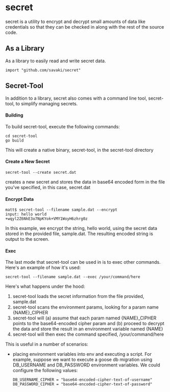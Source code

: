 secret
======

secret is a utility to encrypt and decrypt small amounts of data like credentials so that they can be checked in along with the rest of the source code.

## As a Library

As a library to easily read and write secret data.

```
import "github.com/savaki/secret"
```

## Secret-Tool

In addition to a library, secret also comes with a command line tool, secret-tool, to simplify managing secrets.

#### Building 

To build secret-tool, execute the following commands:

```
cd secret-tool
go build
```

This will create a native binary, secret-tool, in the secret-tool directory

#### Create a New Secret

```
secret-tool --create secret.dat
```

creates a new secret and stores the data in base64 encoded form in the file you've specified, in this case, secret.dat

#### Encrypt Data

```
matt$ secret-tool --filename sample.dat --encrypt
input: hello world
+wqyl2Z6NkE3o7NpKYok+VMY1WoyH6zhrg0z
```

In this example, we encrypt the string, hello world, using the secret data stored in the provided file, sample.dat.  The resulting encoded string is output to the screen.

#### Exec

The last mode that secret-tool can be used in is to exec other commands.  Here's an example of how it's used:

```
secret-tool --filename sample.dat --exec /your/command/here
```

Here's what happens under the hood:

1. secret-tool loads the secret information from the file provided, sample.dat
2. secret-tool scans the environment params, looking for a param name {NAME}_CIPHER
3. secret-tool will (a) assume that each param named {NAME}_CIPHER points to the base64-encoded cipher param and (b) proceed to decrypt the data and store the result in an environment variable named {NAME}
4. secret-tool will then exec the command specified, /your/command/here

This is useful in a number of scenarios:

* placing environment variables into env and executing a script.  For example, suppose we want to execute a goose db migration using DB_USERNAME and DB_PASSWORD environment variables.  We could configure the following values:
   
   ```
   DB_USERNAME_CIPHER = "base64-encoded-cipher-text-of-username"
   DB_PASSWORD_CIPHER = "base64-encoded-cipher-text-of-password"
   ```
